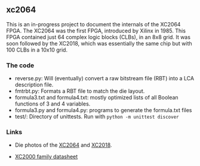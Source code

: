 ## xc2064
This is an in-progress project to document the internals of the XC2064 FPGA.
The XC2064 was the first FPGA, introduced by Xilinx in 1985. This FPGA contained just 64 complex logic blocks
(CLBs), in an 8x8 grid. It was soon followed by the XC2018, which was essentially the same chip but with 100 CLBs in a 10x10 grid.

### The code

* reverse.py: Will (eventually) convert a raw bitstream file (RBT) into a LCA description file.
* fmtrbt.py: Formats a RBT file to match the die layout.
* formula3.txt and formula4.txt: mostly optimized lists of all Boolean functions of 3 and 4 variables.
* formula3.py and formula4.py: programs to generate the formula.txt files
* test/: Directory of unittests. Run with `python -m unittest discover`


### Links

* Die photos of the [XC2064](http://siliconpr0n.org/map/xilinx/xc2064/) and [XC2018](http://siliconpr0n.org/map/xilinx/xc2018/).

* [XC2000 family datasheet](http://www.itisravenna.gov.it/sheet/XC2000FM.PDF)
